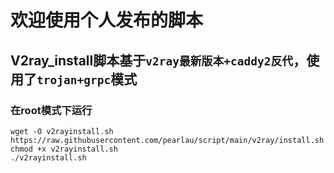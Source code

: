 # 欢迎使用个人发布的脚本  

## V2ray_install脚本基于`v2ray最新版本+caddy2反代`，使用了`trojan+grpc`模式  
### 在root模式下运行
```
wget -O v2rayinstall.sh https://raw.githubusercontent.com/pearlau/script/main/v2ray/install.sh
chmod +x v2rayinstall.sh
./v2rayinstall.sh
```
